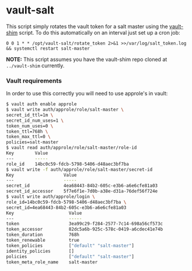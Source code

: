vault-salt
===

This script simply rotates the vault token for a salt master using the [vault-shim](https://github.com/ev0rtex/vault-shim) script. To do this automatically on an interval just set up a cron job:

```
0 0 1 * * /opt/vault-salt/rotate_token 2>&1 >>/var/log/salt_token.log && systemctl restart salt-master
```

**NOTE:** This script assumes you have the vault-shim repo cloned at `../vault-shim` currently.

### Vault requirements

In order to use this correctly you will need to use approle's in vault:

```sh
$ vault auth enable approle
$ vault write auth/approle/role/salt-master \
secret_id_ttl=1m \
secret_id_num_uses=1 \
token_num_uses=0 \
token_ttl=768h \
token_max_ttl=0 \
policies=salt-master
$ vault read auth/approle/role/salt-master/role-id
Key        Value
---        -----
role_id    14bc0c59-fdcb-5798-5406-d48aec3bf7ba
$ vault write -f auth/approle/role/salt-master/secret-id
Key                   Value
---                   -----
secret_id             4ea68443-84b2-605c-e3b6-a6e6cfe81a03
secret_id_accessor    5f7e6f1e-7d0b-a38e-d31a-76def56f724e
$ vault write auth/approle/login \
role_id=14bc0c59-fdcb-5798-5406-d48aec3bf7ba \
secret_id=4ea68443-84b2-605c-e3b6-a6e6cfe81a03
Key                     Value
---                     -----
token                   3ea99c29-f284-2577-7c14-698a56cf573c
token_accessor          82dc5a6b-925c-578c-0419-a6cdec41e74b
token_duration          768h
token_renewable         true
token_policies          ["default" "salt-master"]
identity_policies       []
policies                ["default" "salt-master"]
token_meta_role_name    salt-master
```

